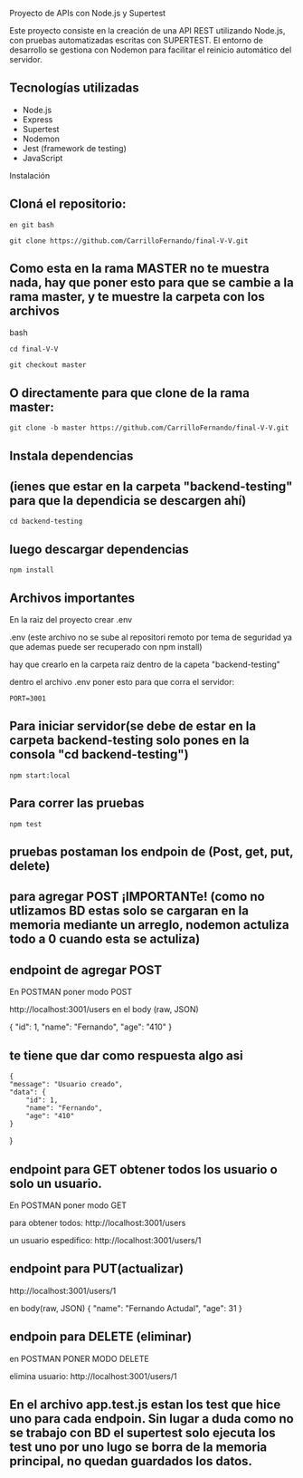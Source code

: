 Proyecto de APIs con Node.js y Supertest

Este proyecto consiste en la creación de una API REST utilizando Node.js, con pruebas automatizadas escritas con SUPERTEST. El entorno de desarrollo se gestiona con Nodemon para facilitar el reinicio automático del servidor.


## Tecnologías utilizadas

* Node.js
* Express
* Supertest 
* Nodemon
* Jest (framework de testing)
* JavaScript


Instalación

## Cloná el repositorio:

    en git bash

    git clone https://github.com/CarrilloFernando/final-V-V.git

## Como esta en la rama MASTER no te muestra nada, hay que poner esto para que se cambie a la rama master, y te muestre la carpeta con los archivos

bash

    cd final-V-V

    git checkout master



## O directamente para que clone de la rama master:

    git clone -b master https://github.com/CarrilloFernando/final-V-V.git

## Instala dependencias 
## (ienes que estar en la carpeta "backend-testing" para que la dependicia se descargen ahí)
    
    cd backend-testing
    
## luego descargar dependencias

    npm install

## Archivos importantes
En la raiz del proyecto crear .env

.env (este archivo no se sube al repositori remoto por tema de seguridad ya que ademas puede ser recuperado con npm install)

hay que crearlo en la carpeta raiz dentro de la capeta "backend-testing"

dentro el archivo .env poner esto para que corra el servidor:

    PORT=3001 


## Para iniciar servidor(se debe de estar en la carpeta backend-testing solo pones en la consola "cd backend-testing")

    npm start:local

## Para correr las pruebas

    npm test

## pruebas postaman los endpoin de (Post, get, put, delete)

## para agregar POST ¡IMPORTANTe! (como no utlizamos BD estas solo se cargaran en la memoria mediante un arreglo, nodemon actuliza todo a 0 cuando esta se actuliza)


## endpoint de agregar POST
En POSTMAN poner modo POST

http://localhost:3001/users
 en el body (raw, JSON)

 {
  "id": 1,
  "name": "Fernando",
  "age": "410"
 }
 ## te tiene que dar como respuesta algo asi
    {
    "message": "Usuario creado",
    "data": {
        "id": 1,
        "name": "Fernando",
        "age": "410"
    }
}


## endpoint para GET obtener todos los usuario o solo un usuario.
En POSTMAN poner modo GET

para obtener todos: http://localhost:3001/users

un usuario espedifico: http://localhost:3001/users/1

## endpoint para PUT(actualizar)

http://localhost:3001/users/1

en body(raw, JSON)
    {
    "name": "Fernando Actudal",
    "age": 31
    }

## endpoin para DELETE (eliminar)
en POSTMAN PONER MODO DELETE

elimina usuario: http://localhost:3001/users/1

## En el archivo app.test.js estan los test que hice uno para cada endpoin. Sin lugar a duda como no se trabajo con BD el supertest solo ejecuta los test uno por uno lugo se borra de la memoria principal, no quedan guardados los datos.
